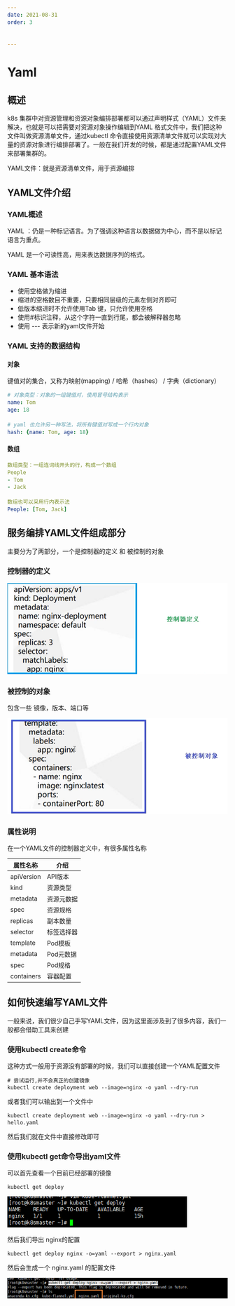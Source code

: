 ```yaml
---
date: 2021-08-31
order: 3


---
```

# Yaml
## 概述
k8s 集群中对资源管理和资源对象编排部署都可以通过声明样式（YAML）文件来解决，也就是可以把需要对资源对象操作编辑到YAML 格式文件中，我们把这种文件叫做资源清单文件，通过kubectl 命令直接使用资源清单文件就可以实现对大量的资源对象进行编排部署了。一般在我们开发的时候，都是通过配置YAML文件来部署集群的。

YAML文件：就是资源清单文件，用于资源编排

## YAML文件介绍
### YAML概述
YAML ：仍是一种标记语言。为了强调这种语言以数据做为中心，而不是以标记语言为重点。

YAML 是一个可读性高，用来表达数据序列的格式。

### YAML 基本语法
- 使用空格做为缩进
- 缩进的空格数目不重要，只要相同层级的元素左侧对齐即可
- 低版本缩进时不允许使用Tab 键，只允许使用空格
- 使用#标识注释，从这个字符一直到行尾，都会被解释器忽略
- 使用 --- 表示新的yaml文件开始
### YAML 支持的数据结构

#### 对象
键值对的集合，又称为映射(mapping) / 哈希（hashes） / 字典（dictionary）

``` yaml
# 对象类型：对象的一组键值对，使用冒号结构表示
name: Tom
age: 18

# yaml 也允许另一种写法，将所有键值对写成一个行内对象
hash: {name: Tom, age: 18}
```

####  数组

``` yaml
数组类型：一组连词线开头的行，构成一个数组
People
- Tom
- Jack

数组也可以采用行内表示法
People: [Tom, Jack]
```

## 服务编排YAML文件组成部分
主要分为了两部分，一个是控制器的定义 和 被控制的对象

### 控制器的定义

![控制器的定义](images/img_7.png)

### 被控制的对象

包含一些 镜像，版本、端口等

![被控制的对象](images/img_8.png)

### 属性说明

在一个YAML文件的控制器定义中，有很多属性名称

| 属性名称   | 介绍       |
| ---------- | ---------- |
| apiVersion | API版本    |
| kind       | 资源类型   |
| metadata   | 资源元数据 |
| spec       | 资源规格   |
| replicas   | 副本数量   |
| selector   | 标签选择器 |
| template   | Pod模板    |
| metadata   | Pod元数据  |
| spec       | Pod规格    |
| containers | 容器配置   |

## 如何快速编写YAML文件

一般来说，我们很少自己手写YAML文件，因为这里面涉及到了很多内容，我们一般都会借助工具来创建

### 使用kubectl create命令

这种方式一般用于资源没有部署的时候，我们可以直接创建一个YAML配置文件

``` shell
# 尝试运行,并不会真正的创建镜像
kubectl create deployment web --image=nginx -o yaml --dry-run
```
或者我们可以输出到一个文件中

``` shell
kubectl create deployment web --image=nginx -o yaml --dry-run > hello.yaml
```
然后我们就在文件中直接修改即可

### 使用kubectl get命令导出yaml文件

可以首先查看一个目前已经部署的镜像

```shell
kubectl get deploy
```

![kubectl get deploy](images/img_9.png)

然后我们导出 nginx的配置

``` shell
kubectl get deploy nginx -o=yaml --export > nginx.yaml
```
然后会生成一个 nginx.yaml 的配置文件

![生成](images/img_10.png)